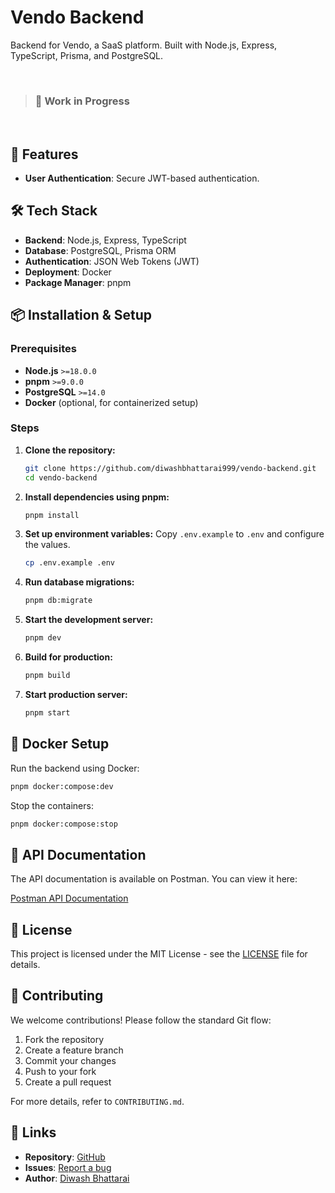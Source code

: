 # Vendo Backend

Backend for Vendo, a SaaS platform. Built with Node.js, Express, TypeScript, Prisma, and PostgreSQL.

<br />

> ### 🚧 Work in Progress

<br />

## 🚀 Features

- **User Authentication**: Secure JWT-based authentication.

## 🛠 Tech Stack

- **Backend**: Node.js, Express, TypeScript
- **Database**: PostgreSQL, Prisma ORM
- **Authentication**: JSON Web Tokens (JWT)
- **Deployment**: Docker
- **Package Manager**: pnpm

## 📦 Installation & Setup

### Prerequisites

- **Node.js** `>=18.0.0`
- **pnpm** `>=9.0.0`
- **PostgreSQL** `>=14.0`
- **Docker** (optional, for containerized setup)

### Steps

1. **Clone the repository:**

   ```sh
   git clone https://github.com/diwashbhattarai999/vendo-backend.git
   cd vendo-backend
   ```

2. **Install dependencies using pnpm:**

   ```sh
   pnpm install
   ```

3. **Set up environment variables:**
   Copy `.env.example` to `.env` and configure the values.

   ```sh
   cp .env.example .env
   ```

4. **Run database migrations:**

   ```sh
   pnpm db:migrate
   ```

5. **Start the development server:**

   ```sh
   pnpm dev
   ```

6. **Build for production:**

   ```sh
   pnpm build
   ```

7. **Start production server:**
   ```sh
   pnpm start
   ```

## 🐳 Docker Setup

Run the backend using Docker:

```sh
pnpm docker:compose:dev
```

Stop the containers:

```sh
pnpm docker:compose:stop
```

## 📄 API Documentation

The API documentation is available on Postman. You can view it here:

[Postman API Documentation](https://www.postman.com/diwashbhattarai999/workspace/vendo-backend/overview)

## 📜 License

This project is licensed under the MIT License - see the [LICENSE](LICENSE) file for details.

## 🤝 Contributing

We welcome contributions! Please follow the standard Git flow:

1. Fork the repository
2. Create a feature branch
3. Commit your changes
4. Push to your fork
5. Create a pull request

For more details, refer to `CONTRIBUTING.md`.

## 🔗 Links

- **Repository**: [GitHub](https://github.com/diwashbhattarai999/vendo-backend)
- **Issues**: [Report a bug](https://github.com/diwashbhattarai999/vendo-backend/issues)
- **Author**: [Diwash Bhattarai](https://diwashb.me)
